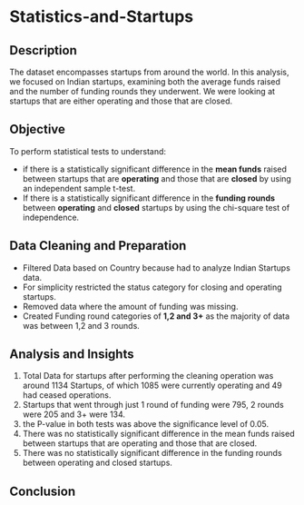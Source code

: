 # Statistics-and-Startups
## Description
The dataset encompasses startups from around the world. In this analysis, we focused on Indian startups, examining both the average funds raised and the number of funding rounds they underwent. We were looking at startups that are either operating and those that are closed.
## Objective
To perform statistical tests to understand:
- if there is a statistically significant difference in the **mean funds** raised between startups that are **operating** and those that are **closed** by using an independent sample t-test.
- If there is a statistically significant difference in the **funding rounds** between **operating** and **closed** startups by using the chi-square test of independence.
## Data Cleaning and Preparation
- Filtered Data based on Country because had to analyze Indian Startups data.
- For simplicity restricted the status category for closing and operating startups.
- Removed data where the amount of funding was missing.
- Created Funding round categories of **1,2 and 3+** as the majority of data was between 1,2 and 3 rounds.
## Analysis and Insights
1. Total Data for startups after performing the cleaning operation was around 1134 Startups, of which 1085 were currently operating and 49 had ceased operations.
2. Startups that went through just 1 round of funding were 795, 2 rounds were 205 and 3+ were 134.
3. the P-value in both tests was above the significance level of 0.05.
4. There was no statistically significant difference in the mean funds raised between startups that are operating and those that are closed.
5. There was no statistically significant difference in the funding rounds between operating and closed startups.

## Conclusion


